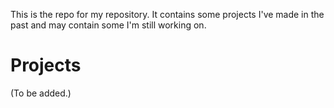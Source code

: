 This is the repo for my repository. It contains some projects I've made in the past and may contain some I'm still working on.

# Projects

(To be added.)